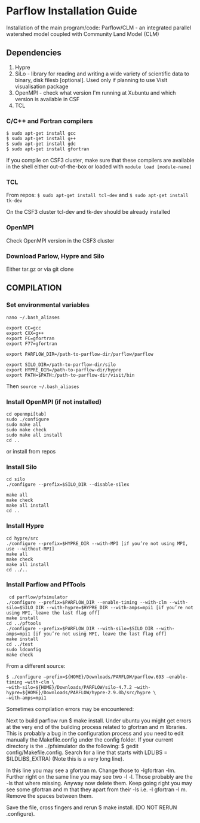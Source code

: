 # Parflow Installation Guide
Installation of the main program/code: Parflow/CLM - an integrated parallel watershed model coupled
with Community Land Model (CLM)

## Dependencies
1. Hypre
2. SiLo -  library for reading and writing a wide variety of scientific data to binary, disk filesb 
   [optional]. Used only if planning to use VisIt visualisation package
3. OpenMPI - check what version I'm running at Xubuntu and which version is available in CSF
4. TCL

### C/C++ and Fortran compilers

```
$ sudo apt-get install gcc
$ sudo apt-get install g++
$ sudo apt-get install gdc
$ sudo apt-get install gfortran
```

If you compile on CSF3 cluster, make sure that these compilers are available in the shell either
out-of-the-box or loaded with ``` module load [module-name] ```

### TCL
From repos: ```$ sudo apt-get install tcl-dev``` and ```$ sudo apt-get install tk-dev```

On the CSF3 cluster tcl-dev and tk-dev should be already installed

### OpenMPI

Check OpenMPI version in the CSF3 cluster

### Download Parlow, Hypre and Silo

Either tar.gz or via git clone

## COMPILATION
### Set environmental variables
```
nano ~/.bash_aliases

export CC=gcc
export CXX=g++
export FC=gfortran
export F77=gfortran

export PARFLOW_DIR=/path-to-parflow-dir/parflow/parflow

export SILO_DIR=/path-to-parflow-dir/silo
export HYPRE_DIR=/path-to-parflow-dir/hypre
export PATH=$PATH:/path-to-parflow-dir/visit/bin
```

Then ```source ~/.bash_aliases```


### Install OpenMPI (if not installed)
```
cd openmpi[tab]
sudo ./configure
sudo make all
sudo make check
sudo make all install
cd ..
```

or install from repos

### Install Silo
```
cd silo
./configure --prefix=$SILO_DIR --disable-silex

make all
make check
make all install
cd ..
```

### Install Hypre
```
cd hypre/src
./configure --prefix=$HYPRE_DIR --with-MPI [if you’re not using MPI, use --without-MPI]
make all
make check
make all install
cd ../..
```

### Install Parflow and PfTools
```
 cd parflow/pfsimulator
./configure --prefix=$PARFLOW_DIR --enable-timing --with-clm --with-silo=$SILO_DIR --with-hypre=$HYPRE_DIR --with-amps=mpi1 [if you’re not using MPI, leave the last flag off]
make install
cd ../pftools
./configure --prefix=$PARFLOW_DIR --with-silo=$SILO_DIR --with-amps=mpi1 [if you’re not using MPI, leave the last flag off]
make install
cd ../test
sudo ldconfig
make check
```

From a different source:
```
$ ./configure –prefix=${HOME}/Downloads/PARFLOW/parflow.693 –enable-timing –with-clm \
–with-silo=${HOME}/Downloads/PARFLOW/silo-4.7.2 –with-hypre=${HOME}/Downloads/PARFLOW/hypre-2.9.0b/src/hypre \
–with-amps=mpi1
```

Sometimes compilation errors may be encountered:

Next to build parflow run $ make install. Under ubuntu you might get errors at the very end of the building process related to gfortran and m libraries. 
This is probably a bug in the configuration process and you need to edit manually the Makefile.config under the config folder. 
If your current directory is the ../pfsimulator do the following: $ gedit config/Makefile.config. Search for a line that starts with 
LDLIBS    = $(LDLIBS_EXTRA)  (Note this is a very long line).

In this line you may see a gfortran m. Change those to -lgfortran -lm. Further right on the same line you may see two -l -l.
Those probably are the -ls that where missing. Anyway now delete them. Keep going right you may see some gfortran and m that they apart from
their -ls i.e. -l gfortran -l m. Remove the spaces between them.

Save the file, cross fingers and rerun $ make install. (DO NOT RERUN .configure). 


